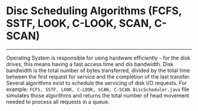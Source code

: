 # Disc Scheduling Algorithms (FCFS, SSTF, LOOK, C-LOOK, SCAN, C-SCAN)
 ---
Operating System is responsible for using hardware efficiently - for the disk drives, this means having a fast access time and dis bandwidth. Disk bandwidth is the total number of bytes transferred, divided by the total time between the first request for service and the completion of the last transfer. Several algorithms exist to schedule the servicing of disk I/O requests. For example: `FCFS, SSTF, LOOK, C-LOOK, SCAN, C-SCAN`. 
`DiscScheduler.java` file simulates those algorithms and returns the total number of head movement needed to process all requests in a queue. 
